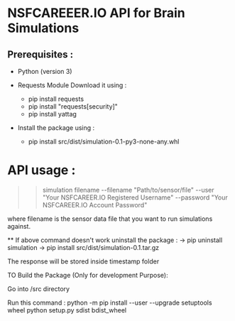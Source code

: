 # NSFCAREEER.IO API for Brain Simulations 

## Prerequisites :

- Python (version 3)
- Requests Module Download it using : 
  - pip install requests
  - pip install "requests[security]" 
  - pip install yattag

- Install the package using : 
  - pip install src/dist/simulation-0.1-py3-none-any.whl

# API usage : 
>> simulation filename --filename "Path/to/sensor/file" --user "Your NSFCAREER.IO Registered Username" --password "Your NSFCAREER.IO Account Password" 

where filename is the sensor data file that you want to run simulations against.

** If above command doesn't work uninstall the package : -> pip uninstall simulation -> pip install src/dist/simulation-0.1.tar.gz

The response will be stored inside timestamp folder

TO Build the Package (Only for development Purpose):

Go into /src directory

Run this command : python -m pip install --user --upgrade setuptools wheel python setup.py sdist bdist_wheel
